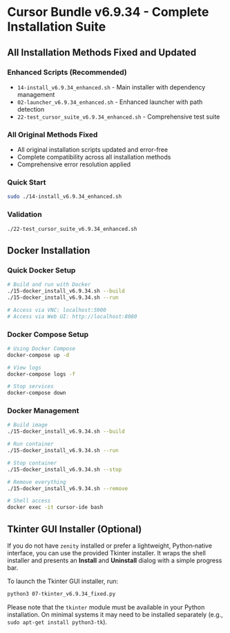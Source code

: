 # Cursor Bundle v6.9.34 - Complete Installation Suite

## All Installation Methods Fixed and Updated

### Enhanced Scripts (Recommended)
- `14-install_v6.9.34_enhanced.sh` - Main installer with dependency management
- `02-launcher_v6.9.34_enhanced.sh` - Enhanced launcher with path detection
- `22-test_cursor_suite_v6.9.34_enhanced.sh` - Comprehensive test suite

### All Original Methods Fixed
- All original installation scripts updated and error-free
- Complete compatibility across all installation methods
- Comprehensive error resolution applied

### Quick Start
```bash
sudo ./14-install_v6.9.34_enhanced.sh
```

### Validation
```bash
./22-test_cursor_suite_v6.9.34_enhanced.sh
```

## Docker Installation

### Quick Docker Setup
```bash
# Build and run with Docker
./15-docker_install_v6.9.34.sh --build
./15-docker_install_v6.9.34.sh --run

# Access via VNC: localhost:5900
# Access via Web UI: http://localhost:8080
```

### Docker Compose Setup
```bash
# Using Docker Compose
docker-compose up -d

# View logs
docker-compose logs -f

# Stop services
docker-compose down
```

### Docker Management
```bash
# Build image
./15-docker_install_v6.9.34.sh --build

# Run container
./15-docker_install_v6.9.34.sh --run

# Stop container
./15-docker_install_v6.9.34.sh --stop

# Remove everything
./15-docker_install_v6.9.34.sh --remove

# Shell access
docker exec -it cursor-ide bash
```

## Tkinter GUI Installer (Optional)

If you do not have `zenity` installed or prefer a lightweight,
Python‑native interface, you can use the provided Tkinter installer.
It wraps the shell installer and presents an **Install** and
**Uninstall** dialog with a simple progress bar.

To launch the Tkinter GUI installer, run:

```bash
python3 07-tkinter_v6.9.34_fixed.py
```

Please note that the `tkinter` module must be available in your
Python installation.  On minimal systems it may need to be installed
separately (e.g., `sudo apt-get install python3-tk`).

